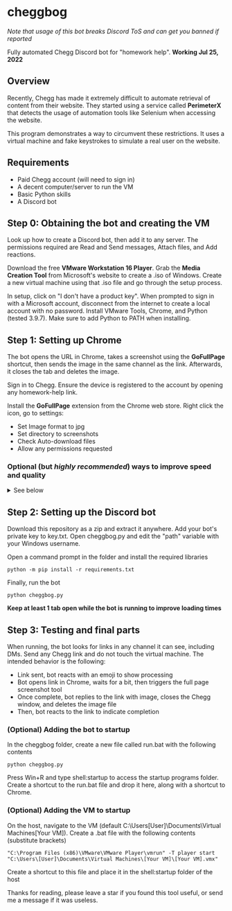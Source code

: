 # cheggbog

*Note that usage of this bot breaks Discord ToS and can get you banned if reported* 

Fully automated Chegg Discord bot for "homework help".
**Working Jul 25, 2022**

## Overview
Recently, Chegg has made it extremely difficult to automate retrieval of content from their website. They started using a service called **PerimeterX** that detects the usage of automation tools like Selenium when accessing the website.

This program demonstrates a way to circumvent these restrictions. It uses a virtual machine and fake keystrokes to simulate a real user on the website.

## Requirements
- Paid Chegg account (will need to sign in)
- A decent computer/server to run the VM
- Basic Python skills
- A Discord bot

## Step 0: Obtaining the bot and creating the VM
Look up how to create a Discord bot, then add it to any server. The permissions required are Read and Send messages, Attach files, and Add reactions.

Download the free **VMware Workstation 16 Player**. Grab the **Media Creation Tool** from Microsoft's website to create a .iso of Windows. Create a new virtual machine using that .iso file and go through the setup process.

In setup, click on "I don't have a product key". When prompted to sign in with a Microsoft account, disconnect from the internet to create a local account with no password. Install VMware Tools, Chrome, and Python (tested 3.9.7). Make sure to add Python to PATH when installing.

## Step 1: Setting up Chrome
The bot opens the URL in Chrome, takes a screenshot using the **GoFullPage** shortcut, then sends the image in the same channel as the link. Afterwards, it closes the tab and deletes the image.

Sign in to Chegg. Ensure the device is registered to the account by opening any homework-help link.

Install the **GoFullPage** extension from the Chrome web store. Right click the icon, go to settings:
- Set Image format to jpg
- Set directory to screenshots
- Check Auto-download files
- Allow any permissions requested

### Optional (but *highly recommended*) ways to improve speed and quality
<details>
  <summary>See below</summary>

Install Tampermonkey and add the following as a script to improve formatting
```javascript
// ==UserScript==
// @name         Clean Chegg Website
// @namespace    http://tampermonkey.net/
// @version      2.0
// @description  try to take over the world!
// @author       You
// @match        https://www.chegg.com/homework-help/*
// @icon         https://www.google.com/s2/favicons?domain=chegg.com
// @grant        none
// ==/UserScript==

(function() {
    'use strict';

    // This will likely break due to the randomized class names

    setTimeout(function(){
        let url = window.location.href.split('?')[0];
        // Case for Q&A pages
        if (url.includes("/homework-help/questions-and-answers/")) {
            // Main page formatting
            document.querySelector("#__next > div > div.styled__LayoutContainer-wgvh7v-0.lmWpGP > div").style.margin = 0; // Removes auto centering of content
            document.querySelector("#chegg-main-content > form").remove(); // Removes the search box at the top of the page
            document.querySelector("#__next > div > div.styled__LayoutContainer-wgvh7v-0.lmWpGP > div > header").remove(); // Removes the title bar at the top of the page
            document.querySelector("#chegg-main-content > div > div > div.lmxvvx-1.cYciRD").remove(); // Removes the right sidebar
            document.querySelector("#__next > div > div.fysmtz-0.dPWGDN").remove() // Removes the footer
            document.querySelector("#chegg-main-content > div > div > div > div > div:nth-child(3)").remove(); // Removes "Up next in your courses" above footer
            document.querySelector("#__next > div > div > nav").remove() // Removes side navigation bar

            // Details
            document.querySelector("#chegg-main-content > div > div > div > div > div:nth-child(1) > section > div > div > div:nth-child(2) > div").style.maxWidth = "none"; // Allows question text to be infinitely wide
            document.querySelector("#chegg-main-content").style.padding = "5px"; // Shrinks main content padding
            document.querySelector("#chegg-main-content > div > div").style.display = "inline" // Makes content fill entire width of the page (up to a max SET BELOW)
            document.querySelector("#chegg-main-content").style.width = "960px"; // Sets the width of the main content, change this according to the width of the window

            // Makes thumbs up/down more visible
            document.querySelectorAll('.ljdUEF').forEach(e => {
                e.style.fontSize = "75px";
                e.style.color = "red"
            });
        }

        // All other (textbook answers)
        else {
            document.querySelector(".chg-footer").remove() // Removes footer
            document.querySelector(".playerpages-right-content").remove() // Removes right sidebar
            document.querySelector("div[role='navigation']").remove() // Remove search and title bar
            document.querySelector(".chg-container").style.marginLeft = "0"; // Removes auto centering of content
            document.querySelector(".chg-container").style.paddingTop = "0"; // Removes padding on top of content
            document.querySelector(".chg-content").style.paddingBottom = "0"; // Removes padding below content
            document.querySelector(".chg-content").style.margin = "5px"; // Shrinks margins between edge and page
            document.querySelector(".chg-container").style.minWidth = "unset"; // Removes horizontal scrollbar by removing minimum width restriction
            document.querySelector(".csp-content").remove(); // Removes more footer content
            document.querySelector("oc-component[data-name='opencomponent-relatedcontent']").remove() // Removes related content section
            document.querySelector(".main").style.paddingBottom = "unset"; // Shrinks padding at bottom
            document.querySelector("div[id='solution-player-sdk']").style.marginBottom = "unset"; // Shrinks margin at bottom
            document.querySelector(".chg-container").style.minHeight = "unset"; // Shrinks total page height
            document.querySelector(".global-breadcrumb").style.width = "775px" // Forces breadcrumb text to certain width

        }

    }, 3000) // Increase this delay for slower internet connections and page loading times

})();
```

Change the VM resolution to something like 1600x1200 in Display Settings in Windows

</details>

## Step 2: Setting up the Discord bot
Download this repository as a zip and extract it anywhere. Add your bot's private key to key.txt. 
Open cheggbog.py and edit the "path" variable with your Windows username.

Open a command prompt in the folder and install the required libraries
```
python -m pip install -r requirements.txt
```

Finally, run the bot
```
python cheggbog.py
```
**Keep at least 1 tab open while the bot is running to improve loading times**

## Step 3: Testing and final parts
When running, the bot looks for links in any channel it can see, including DMs. Send any Chegg link and do not touch the virtual machine. The intended behavior is the following:
- Link sent, bot reacts with an emoji to show processing
- Bot opens link in Chrome, waits for a bit, then triggers the full page screenshot tool
- Once complete, bot replies to the link with image, closes the Chegg window, and deletes the image file
- Then, bot reacts to the link to indicate completion

### (Optional) Adding the bot to startup
In the cheggbog folder, create a new file called run.bat with the following contents
```
python cheggbog.py
```
Press Win+R and type shell:startup to access the startup programs folder. Create a shortcut to the run.bat file and drop it here, along with a shortcut to Chrome.

### (Optional) Adding the VM to startup
On the host, navigate to the VM (default C:\Users\[User]\Documents\Virtual Machines\[Your VM]).
Create a .bat file with the following contents (substitute brackets)
```
"C:\Program Files (x86)\VMware\VMware Player\vmrun" -T player start "C:\Users\[User]\Documents\Virtual Machines\[Your VM]\[Your VM].vmx"
```
Create a shortcut to this file and place it in the shell:startup folder of the host



Thanks for reading, please leave a star if you found this tool useful, or send me a message if it was useless.
